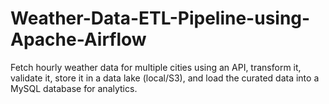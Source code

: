 # Weather-Data-ETL-Pipeline-using-Apache-Airflow
Fetch hourly weather data for multiple cities using an API, transform it, validate it, store it in a data lake (local/S3), and load the curated data into a MySQL database for analytics.
